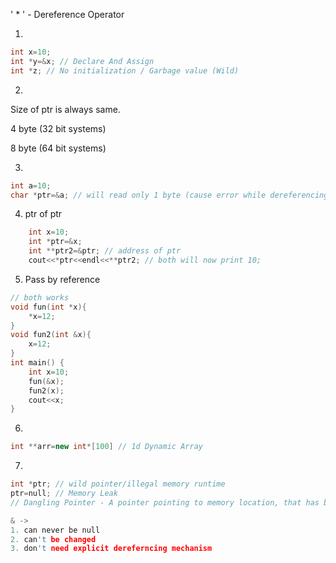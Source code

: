 ' * ' - Dereference Operator

1.
```c++
int x=10;
int *y=&x; // Declare And Assign
int *z; // No initialization / Garbage value (Wild)
```

2. 
Size of ptr is always same.

4 byte (32 bit systems)

8 byte (64 bit systems)

3. 
```c++
int a=10;
char *ptr=&a; // will read only 1 byte (cause error while dereferencing)
```

4. ptr of ptr
```c++
    int x=10;
    int *ptr=&x;
    int **ptr2=&ptr; // address of ptr
    cout<<*ptr<<endl<<**ptr2; // both will now print 10;
```

5. Pass by reference 
```c++
// both works
void fun(int *x){
    *x=12;
}
void fun2(int &x){
    x=12;
}
int main() {
    int x=10;
    fun(&x);
    fun2(x);
    cout<<x;
}
```

6.
```c++
int **arr=new int*[100] // 1d Dynamic Array  
```
7.
```c++
int *ptr; // wild pointer/illegal memory runtime
ptr=null; // Memory Leak
// Dangling Pointer - A pointer pointing to memory location, that has been deleted/freed.

& -> 
1. can never be null
2. can't be changed
3. don't need explicit dereferncing mechanism
```
